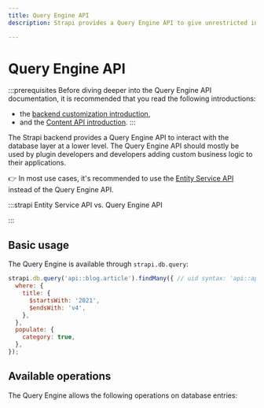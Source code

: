 ```yaml
---
title: Query Engine API
description: Strapi provides a Query Engine API to give unrestricted internal access to the database layer at a lower level.

---
```




# Query Engine API

:::prerequisites
Before diving deeper into the Query Engine API documentation, it is recommended that you read the following introductions:
- the [backend customization introduction](/dev-docs/backend-customization),
- and the [Content API introduction](/dev-docs/api/content-api).
:::

The Strapi backend provides a Query Engine API to interact with the database layer at a lower level. The Query Engine API should mostly be used by plugin developers and developers adding custom business logic to their applications.

👉  In most use cases, it's recommended to use the [Entity Service API](/dev-docs/api/entity-service/) instead of the Query Engine API.

:::strapi Entity Service API vs. Query Engine API

:::

## Basic usage

The Query Engine is available through `strapi.db.query`:

```js
strapi.db.query('api::blog.article').findMany({ // uid syntax: 'api::api-name.content-type-name'
  where: {
    title: {
      $startsWith: '2021',
      $endsWith: 'v4',
    },
  },
  populate: {
    category: true,
  },
});
```

## Available operations

The Query Engine allows the following operations on database entries:





